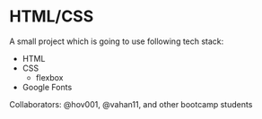 # HTML/CSS

A small project which is going to use following tech stack:

- HTML
- CSS
  - flexbox
- Google Fonts

Collaborators: @hov001, @vahan11, and other bootcamp students
